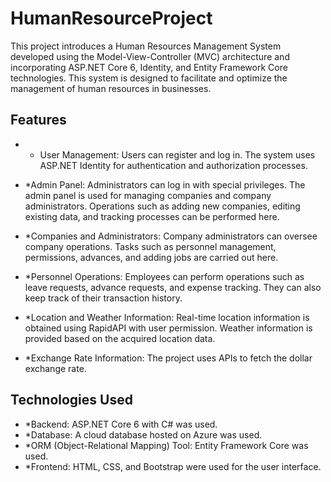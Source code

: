 # HumanResourceProject

This project introduces a Human Resources Management System developed using the Model-View-Controller (MVC) architecture and incorporating ASP.NET Core 6, Identity, and Entity Framework Core technologies. This system is designed to facilitate and optimize the management of human resources in businesses.
## Features

- * User Management: Users can register and log in. The system uses ASP.NET Identity for authentication and authorization processes.

- *Admin Panel: Administrators can log in with special privileges. The admin panel is used for managing companies and company administrators. Operations such as adding new companies, editing existing data, and tracking processes can be performed here.

- *Companies and Administrators: Company administrators can oversee company operations. Tasks such as personnel management, permissions, advances, and adding jobs are carried out here.

- *Personnel Operations: Employees can perform operations such as leave requests, advance requests, and expense tracking. They can also keep track of their transaction history.
- *Location and Weather Information: Real-time location information is obtained using RapidAPI with user permission. Weather information is provided based on the acquired location data.

- *Exchange Rate Information: The project uses APIs to fetch the dollar exchange rate.

## Technologies Used

- *Backend: ASP.NET Core 6 with C# was used.
- *Database: A cloud database hosted on Azure was used.
- *ORM (Object-Relational Mapping) Tool: Entity Framework Core was used.
- *Frontend: HTML, CSS, and Bootstrap were used for the user interface.
